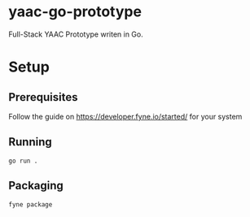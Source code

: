 # yaac-go-prototype
Full-Stack YAAC Prototype writen in Go.

# Setup
## Prerequisites
Follow the guide on https://developer.fyne.io/started/ for your system
## Running
```shell
go run .
```
## Packaging
```shell
fyne package
```